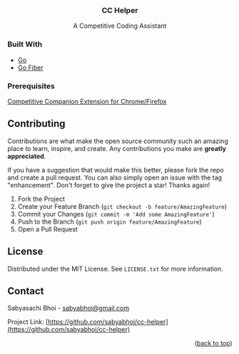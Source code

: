 <div id="top"></div>
<!-- PROJECT LOGO -->
<br />
<div align="center">
<h3 align="center">CC Helper</h3>

  <p align="center">
    A Competitive Coding Assistant
    <br />
  </p>
</div>

<!-- ## About The Project -->
### Built With

* [Go](https://go.dev/)
* [Go Fiber](https://gofiber.io/)

<!-- ## Getting Started -->
<!-- This is an example of how you may give instructions on setting up your project locally. -->
<!-- To get a local copy up and running follow these simple example steps. -->

### Prerequisites
[Competitive Companion Extension for Chrome/Firefox](https://github.com/jmerle/competitive-companion)

<!-- CONTRIBUTING -->
## Contributing

Contributions are what make the open source community such an amazing place to learn, inspire, and create. Any contributions you make are **greatly appreciated**.

If you have a suggestion that would make this better, please fork the repo and create a pull request. You can also simply open an issue with the tag "enhancement".
Don't forget to give the project a star! Thanks again!

1. Fork the Project
2. Create your Feature Branch (`git checkout -b feature/AmazingFeature`)
3. Commit your Changes (`git commit -m 'Add some AmazingFeature'`)
4. Push to the Branch (`git push origin feature/AmazingFeature`)
5. Open a Pull Request

<!-- LICENSE -->
## License

Distributed under the MIT License. See `LICENSE.txt` for more information.

<!-- CONTACT -->
## Contact

Sabyasachi Bhoi - sabyabhoi@gmail.com

Project Link: [https://github.com/sabyabhoi/cc-helper](https://github.com/sabyabhoi/cc-helper)

<p align="right">(<a href="#top">back to top</a>)</p>
